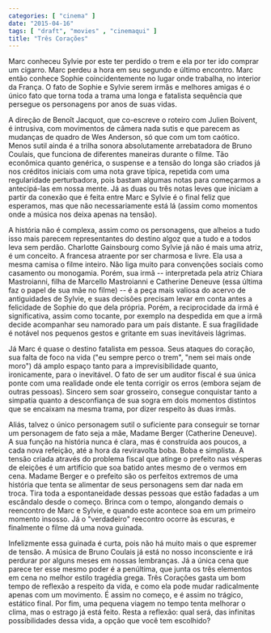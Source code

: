 ```yaml
---
categories: [ "cinema" ]
date: "2015-04-16"
tags: [ "draft", "movies" , "cinemaqui" ]
title: "Três Corações"
---
```

Marc conheceu Sylvie por este ter perdido o trem e ela por ter ido comprar
um cigarro. Marc perdeu a hora em seu segundo e último encontro. Marc
então conhece Sophie coincidentemente no lugar onde trabalha, no interior
da França. O fato de Sophie e Sylvie serem irmãs e melhores amigas é
o único fato que torna toda a trama uma longa e fatalista sequência
que persegue os personagens por anos de suas vidas.

A direção de Benoît Jacquot, que co-escreve o roteiro com  Julien
Boivent, é intrusiva, com movimentos de câmera nada sutis e que parecem
as mudanças de quadro de Wes Anderson, só que com um tom caótico. Menos
sutil ainda é a trilha sonora absolutamente arrebatadora de Bruno
Coulais, que funciona de diferentes maneiras durante o filme. Tão
econômica quanto genérica, o suspense e a tensão do longa são criados
já nos créditos iniciais com uma nota grave típica, repetida com uma
regularidade perturbadora, pois bastam algumas notas para começarmos
a antecipá-las em nossa mente. Já as duas ou três notas leves que
iniciam a partir da conexão que é feita entre Marc e Sylvie é o final
feliz que esperamos, mas que não necessariamente está lá (assim como
momentos onde a música nos deixa apenas na tensão).

A história não é complexa, assim como os personagens, que alheios a
tudo isso mais parecem representantes do destino algoz que a tudo e a
todos leva sem perdão. Charlotte Gainsbourg como Sylvie já não é
mais uma atriz, é um conceito. A francesa atraente por ser charmosa
e livre. Ela usa a mesma camisa o filme inteiro. Não liga muito para
convenções sociais como casamento ou monogamia. Porém, sua irmã --
interpretada pela atriz Chiara Mastroianni, filha de Marcello Mastroianni
e Catherine Deneuve (essa última faz o papel de sua mãe no filme)
-- é a peça mais valiosa do acervo de antiguidades de Sylvie, e suas
decisões precisam levar em conta antes a felicidade de Sophie do que
dela própria. Porém, a reciprocidade da irmã é significativa, assim
como tocante, por exemplo na despedida em que a irmã decide acompanhar
seu namorado para um país distante. E sua fragilidade é notável nos
pequenos gestos e gritante em suas inevitáveis lágrimas.

Já Marc é quase o destino fatalista em pessoa. Seus ataques do
coração, sua falta de foco na vida ("eu sempre perco o trem", "nem
sei mais onde moro") dá amplo espaço tanto para a imprevisibilidade
quanto, ironicamente, para o inevitável. O fato de ser um auditor fiscal
é sua única ponte com uma realidade onde ele tenta corrigir os erros
(embora sejam de outras pessoas). Sincero sem soar grosseiro, consegue
conquistar tanto a simpatia quanto a desconfiança de sua sogra em dois
momentos distintos que se encaixam na mesma trama, por dizer respeito
às duas irmãs.

Aliás, talvez o único personagem sutil o suficiente para conseguir
se tornar um personagem de fato seja a mãe, Madame Berger (Catherine
Deneuve). A sua função na história nunca é clara, mas é construída
aos poucos, a cada nova refeição, até a hora da reviravolta boba. Boba
e simplista. A tensão criada através do problema fiscal que atinge o
prefeito nas vésperas de eleições é um artifício que soa batido antes
mesmo de o vermos em cena. Madame Berger e o prefeito são os perfeitos
extremos de uma história que tenta se alimentar de seus personagens
sem dar nada em troca. Tira toda a espontaneidade dessas pessoas que
estão fadadas a um escândalo desde o começo. Brinca com o tempo,
alongando demais o reencontro de Marc e Sylvie, e quando este acontece
soa em um primeiro momento insosso. Já o "verdadeiro" reecontro ocorre
às escuras, e finalmente o filme dá uma nova guinada.

Infelizmente essa guinada é curta, pois não há muito mais o que
espremer de tensão. A música de Bruno Coulais já está no nosso
inconsciente e irá perdurar por alguns meses em nossas lembranças. Já
a única cena que parece ter esse mesmo poder é a penúltima, que
junta os três elementos em cena no melhor estilo tragédia grega. Três
Corações gasta um bom tempo de reflexão a respeito da vida, e como ela
pode mudar radicalmente apenas com um movimento. É assim no começo,
e é assim no trágico, estático final. Por fim, uma pequena viagem
no tempo tenta melhorar o clima, mas o estrago já está feito. Resta a
reflexão: qual será, das infinitas possibilidades dessa vida, a opção
que você tem escolhido?
